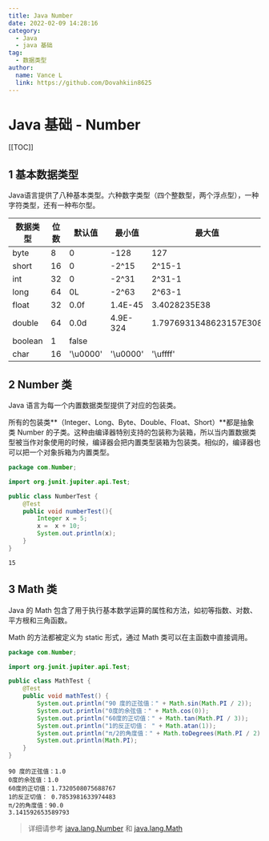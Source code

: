 ```yaml
---
title: Java Number
date: 2022-02-09 14:28:16
category:
  - Java
  - java 基础
tag:
  - 数据类型
author:
  name: Vance L
  link: https://github.com/Dovahkiin8625
---
```


# Java 基础 - Number

[[TOC]]

## 1 基本数据类型

Java语言提供了八种基本类型。六种数字类型（四个整数型，两个浮点型），一种字符类型，还有一种布尔型。

| 数据类型    | 位数  | 默认值      | 最小值      | 最大值                    | 包装类                 |
| ------- | --- | -------- | -------- | ---------------------- | ------------------- |
| byte    | 8   | 0        | -128     | 127                    | java.lang.Byte      |
| short   | 16  | 0        | -2^15    | 2^15-1                 | java.lang.Short     |
| int     | 32  | 0        | -2^31    | 2^31-1                 | java.lang.Integer   |
| long    | 64  | 0L       | -2^63    | 2^63-1                 | java.lang.Long      |
| float   | 32  | 0.0f     | 1.4E-45  | 3.4028235E38           | java.lang.Float     |
| double  | 64  | 0.0d     | 4.9E-324 | 1.7976931348623157E308 | java.lang.Double    |
| boolean | 1   | false    |          |                        | java.lang.Boolean   |
| char    | 16  | '\u0000' | '\u0000' | '\uffff'               | java.lang.Character |

## 2 Number 类

Java 语言为每一个内置数据类型提供了对应的包装类。

所有的包装类**（Integer、Long、Byte、Double、Float、Short）**都是抽象类 Number 的子类。这种由编译器特别支持的包装称为装箱，所以当内置数据类型被当作对象使用的时候，编译器会把内置类型装箱为包装类。相似的，编译器也可以把一个对象拆箱为内置类型。

```java
package com.Number;

import org.junit.jupiter.api.Test;

public class NumberTest {
    @Test
    public void numberTest(){
        Integer x = 5;
        x =  x + 10;
        System.out.println(x);
    }
}
```

```
15
```

## 3 Math 类

Java 的 Math 包含了用于执行基本数学运算的属性和方法，如初等指数、对数、平方根和三角函数。

Math 的方法都被定义为 static 形式，通过 Math 类可以在主函数中直接调用。

```java
package com.Number;

import org.junit.jupiter.api.Test;

public class MathTest {
    @Test
    public void mathTest() {
        System.out.println("90 度的正弦值：" + Math.sin(Math.PI / 2));
        System.out.println("0度的余弦值：" + Math.cos(0));
        System.out.println("60度的正切值：" + Math.tan(Math.PI / 3));
        System.out.println("1的反正切值： " + Math.atan(1));
        System.out.println("π/2的角度值：" + Math.toDegrees(Math.PI / 2));
        System.out.println(Math.PI);
    }
}
```

```
90 度的正弦值：1.0
0度的余弦值：1.0
60度的正切值：1.7320508075688767
1的反正切值： 0.7853981633974483
π/2的角度值：90.0
3.141592653589793
```

> 详细请参考 [java.lang.Number](https://docs.oracle.com/en/java/javase/17/docs/api/java.base/java/lang/Number.html) 和 [java.lang.Math](https://docs.oracle.com/en/java/javase/17/docs/api/java.base/java/lang/Math.html)
